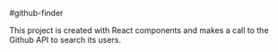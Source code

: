 #github-finder

This project is created with React components and makes a call to the Github API to search its users.

